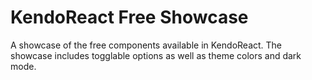# KendoReact Free Showcase

A showcase of the free components available in KendoReact. The showcase includes togglable options as well as theme colors and dark mode.
